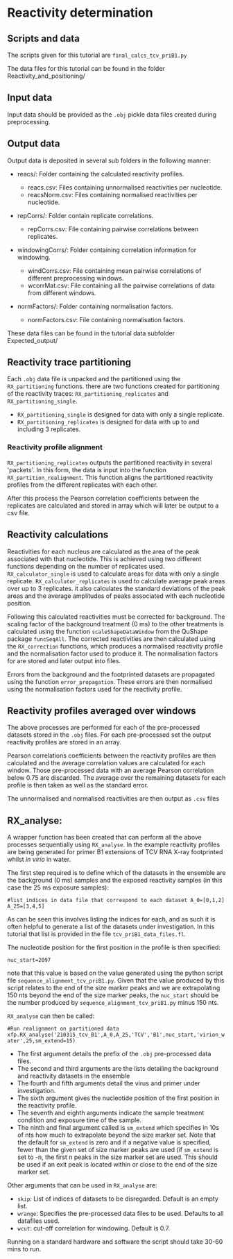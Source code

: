 # Reactivity determination

## Scripts and data

The scripts given for this tutorial are `final_calcs_tcv_priB1.py`

The data files for this tutorial can be found in the folder Reactivity_and_positioning/

## Input data

Input data should be provided as the `.obj` pickle data files created during preprocessing.

## Output data

Output data is deposited in several sub folders in the following manner:

- reacs/: Folder containing the calculated reactivity profiles. 
  - reacs.csv: Files containing unnormalised reactivities per nucleotide.
  - reacsNorm.csv: Files containing normalised reactivities per nucleotide.

- repCorrs/: Folder contain replicate correlations.
  - repCorrs.csv: File containing pairwise correlations between replicates.
 
- windowingCorrs/: Folder containing correlation information for windowing.
  - windCorrs.csv: File containing mean pairwise correlations of different preprocessing windows. 
  - wcorrMat.csv: File containing all the pairwise correlations of data from different windows. 

- normFactors/: Folder containing normalisation factors.
  - normFactors.csv: File containing normalisation factors. 

These data files can be found in the tutorial data subfolder Expected_output/ 

##  Reactivity trace partitioning

Each `.obj` data file is unpacked and the partitioned using the `RX_partitioning` functions. there are two functions created for partitioning of the reactivity traces: `RX_partitioning_replicates` and  `RX_partitioning_single`. 

- `RX_partitioning_single` is designed for data with only a single replicate. 
- `RX_partitioning_replicates` is designed for data with up to and including 3 replicates. 

### Reactivity profile alignment

`RX_partitioning_replicates` outputs the partitioned reactivity in several 'packets'. In this form, the data is input into the function `RX_partition_realignment`. This function aligns the partitioned reactivity profiles from the different replicates with each other.

After this process the Pearson correlation coefficients between the replicates are calculated and stored in array which will later be output to a csv file. 

## Reactivity calculations 

Reactivities for each nucleus are calculated as the area of the peak associated with that nucleotide. This is achieved using two different functions depending on the number of replicates used. `RX_calculator_single` is used to calculate areas for data with only a single replicate. `RX_calculator_replicates` is used to calculate average peak areas over up to 3 replicates. it also calculates the standard deviations of the peak areas and the average amplitudes of peaks associated with each nucleotide position. 

Following this calculated reactivities must be corrected for background. The scaling factor of the background treatment (0 ms) to the other treatments is calculated using the function `scaleShapeDataWindow` from the QuShape package `funcSeqAll`. The corrected reactivities are then calculated using the `RX_correction` functions, which produces a normalised reactivity profile and the normalisation factor used to produce it. The normalisation factors for are stored and later output into files. 

Errors from the background and the footprinted datasets are propagated using the function `error_propagation`. These errors are then normalised using the normalisation factors used for the reactivity profile. 

## Reactivity profiles averaged over windows

The above processes are performed for each of the pre-processed datasets stored in the `.obj` files. For each pre-processed set the output reactivity profiles are stored in an array.

Pearson correlations coefficients between the reactivity profiles are then calculated and the average correlation values are calculated for each window. Those pre-processed data with an average Pearson correlation below 0.75 are discarded. The average over the remaining datasets for each profile is then taken as well as the standard error.

The unnormalised and normalised reactivities are then output as `.csv` files

## RX_analyse:
 
A wrapper function has been created that can perform all the above processes sequentially using `RX_analyse`. In the example reactivity profiles are being generated for primer B1 extensions of TCV RNA X-ray footprinted whilst _in virio_ in water.

The first step required is to define which of the datasets in the ensemble are the background (0 ms) samples and the exposed reactivity samples (in this case the 25 ms exposure samples):

`
#list indices in data file that correspond to each dataset
A_0=[0,1,2]
A_25=[3,4,5]
`

As can be seen this involves listing the indices for each, and as such it is often helpful to generate a list of the datasets under investigation. In this tutorial that list is provided in the file `tcv_priB1_data_files.fl`. 

The nucleotide position for the first position in the profile is then specified:

`
nuc_start=2097  
`

note that this value is based on the value generated using the python script file `sequence_alignment_tcv_priB1.py`. Given that the value produced by this script relates to the end of the size marker peaks and we are extrapolating 150 nts beyond the end of the size marker peaks, the `nuc_start` should be the number produced by `sequence_alignment_tcv_priB1.py` minus 150 nts. 


`RX_analyse` can then be called:

`
#Run realignment on partitioned data
xfp.RX_analyse('210315_tcv_B1',A_0,A_25,'TCV','B1',nuc_start,'virion_water',25,sm_extend=15)
`

+ The first argument details the prefix of the `.obj` pre-processed data files. 
+ The second and third arguments are the lists detailing the background and reactivity datasets in the ensemble
+ The fourth and fifth arguments detail the virus and primer under investigation. 
+ The sixth argument gives the nucleotide position of the first position in the reactivity profile. 
+ The seventh and eighth arguments indicate the sample treatment condition and exposure time of the sample. 
+ The ninth and final argument called is `sm_extend` which specifies in 10s of nts how much to extrapolate beyond the size marker set. Note that the default for `sm_extend` is zero and if a negative value is specified, fewer than the given set of size marker peaks are used (if `sm_extend` is set to -n, the first n peaks in the size marker set are used. This should be used if an exit peak is located within or close to the end of the size marker set.

Other arguments that can be used in `RX_analyse` are:

+ `skip`: List of indices of datasets to be disregarded. Default is an empty list. 
+ `wrange`: Specifies the pre-processed data files to be used. Defaults to all datafiles used. 
+ `wcut`: cut-off correlation for windowing. Default is 0.7. 

Running on a standard hardware and software the script should take 30-60 mins to run.


